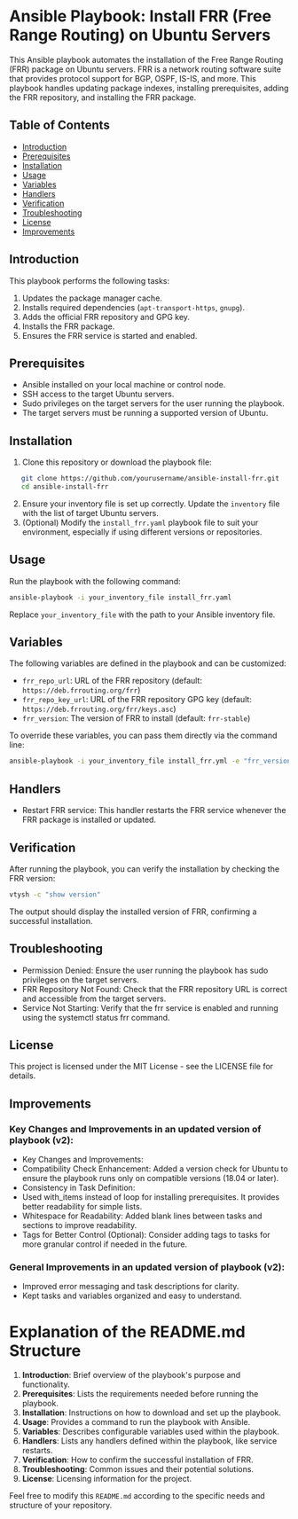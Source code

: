 # Ansible Playbook: Install FRR (Free Range Routing) on Ubuntu Servers
This Ansible playbook automates the installation of the Free Range Routing (FRR) package on Ubuntu servers. FRR is a network routing software suite that provides protocol support for BGP, OSPF, IS-IS, and more. This playbook handles updating package indexes, installing prerequisites, adding the FRR repository, and installing the FRR package.

## Table of Contents
- [Introduction](#introduction)
- [Prerequisites](#prerequisites)
- [Installation](#installation)
- [Usage](#usage)
- [Variables](#variables)
- [Handlers](#handlers)
- [Verification](#verification)
- [Troubleshooting](#troubleshooting)
- [License](#license)
- [Improvements](#improvements)

## Introduction
This playbook performs the following tasks:
1. Updates the package manager cache.
2. Installs required dependencies (`apt-transport-https`, `gnupg`).
3. Adds the official FRR repository and GPG key.
4. Installs the FRR package.
5. Ensures the FRR service is started and enabled.

## Prerequisites
- Ansible installed on your local machine or control node.
- SSH access to the target Ubuntu servers.
- Sudo privileges on the target servers for the user running the playbook.
- The target servers must be running a supported version of Ubuntu.

## Installation
1. Clone this repository or download the playbook file:
```bash
   git clone https://github.com/yourusername/ansible-install-frr.git
   cd ansible-install-frr
```
2. Ensure your inventory file is set up correctly. Update the `inventory` file with the list of target Ubuntu servers.
3. (Optional) Modify the `install_frr.yaml` playbook file to suit your environment, especially if using different versions or repositories.

## Usage
Run the playbook with the following command:
```bash
ansible-playbook -i your_inventory_file install_frr.yaml
```
Replace `your_inventory_file` with the path to your Ansible inventory file.

## Variables
The following variables are defined in the playbook and can be customized:
* `frr_repo_url`: URL of the FRR repository (default: `https://deb.frrouting.org/frr`)
* `frr_repo_key_url`: URL of the FRR repository GPG key (default: `https://deb.frrouting.org/frr/keys.asc`)
* `frr_version`: The version of FRR to install (default: `frr-stable`)

To override these variables, you can pass them directly via the command line:
```bash
ansible-playbook -i your_inventory_file install_frr.yml -e "frr_version=frr-8"
```

## Handlers
* Restart FRR service: This handler restarts the FRR service whenever the FRR package is installed or updated.

## Verification
After running the playbook, you can verify the installation by checking the FRR version:
```bash
vtysh -c "show version"
```
The output should display the installed version of FRR, confirming a successful installation.

## Troubleshooting
* Permission Denied: Ensure the user running the playbook has sudo privileges on the target servers.
* FRR Repository Not Found: Check that the FRR repository URL is correct and accessible from the target servers.
* Service Not Starting: Verify that the frr service is enabled and running using the systemctl status frr command.

## License
This project is licensed under the MIT License - see the LICENSE file for details.

## Improvements
### Key Changes and Improvements in an updated version of playbook (v2):
* Key Changes and Improvements:
* Compatibility Check Enhancement: Added a version check for Ubuntu to ensure the playbook runs only on compatible versions (18.04 or later).
* Consistency in Task Definition:
* Used with_items instead of loop for installing prerequisites. It provides better readability for simple lists.
* Whitespace for Readability: Added blank lines between tasks and sections to improve readability.
* Tags for Better Control (Optional): Consider adding tags to tasks for more granular control if needed in the future.

### General Improvements in an updated version of playbook (v2):
* Improved error messaging and task descriptions for clarity.
* Kept tasks and variables organized and easy to understand.


# Explanation of the README.md Structure
1. **Introduction**: Brief overview of the playbook's purpose and functionality.
2. **Prerequisites**: Lists the requirements needed before running the playbook.
3. **Installation**: Instructions on how to download and set up the playbook.
4. **Usage**: Provides a command to run the playbook with Ansible.
5. **Variables**: Describes configurable variables used within the playbook.
6. **Handlers**: Lists any handlers defined within the playbook, like service restarts.
7. **Verification**: How to confirm the successful installation of FRR.
8. **Troubleshooting**: Common issues and their potential solutions.
9. **License**: Licensing information for the project.

Feel free to modify this `README.md` according to the specific needs and structure of your repository.
